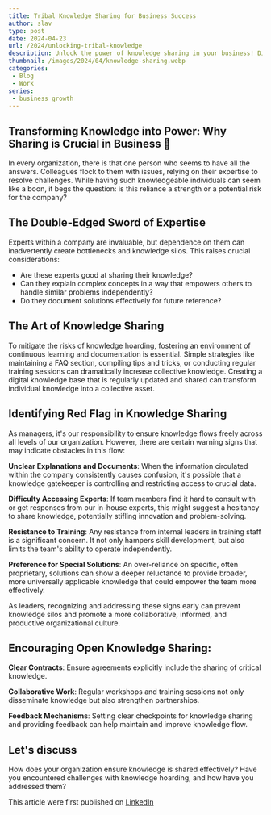 ```yaml
---
title: Tribal Knowledge Sharing for Business Success
author: slav
type: post
date: 2024-04-23
url: /2024/unlocking-tribal-knowledge
description: Unlock the power of knowledge sharing in your business! Discover why sharing expertise is crucial and how to overcome common obstacles like knowledge silos, unclear explanations, and resistance to training. Learn simple strategies to transform individual knowledge into a collective asset
thumbnail: /images/2024/04/knowledge-sharing.webp
categories:
 - Blog
 - Work
series:
 - business growth
---
```

## Transforming Knowledge into Power: Why Sharing is Crucial in Business 🌟

In every organization, there is that one person who seems to have all the answers. Colleagues flock to them with issues, relying on their expertise to resolve challenges. While having such knowledgeable individuals can seem like a boon, it begs the question: is this reliance a strength or a potential risk for the company?

## The Double-Edged Sword of Expertise

Experts within a company are invaluable, but dependence on them can inadvertently create bottlenecks and knowledge silos. This raises crucial considerations:

* Are these experts good at sharing their knowledge?
* Can they explain complex concepts in a way that empowers others to handle similar problems independently?
* Do they document solutions effectively for future reference?

## The Art of Knowledge Sharing

To mitigate the risks of knowledge hoarding, fostering an environment of continuous learning and documentation is essential. Simple strategies like maintaining a FAQ section, compiling tips and tricks, or conducting regular training sessions can dramatically increase collective knowledge. Creating a digital knowledge base that is regularly updated and shared can transform individual knowledge into a collective asset.

## Identifying Red Flag in Knowledge Sharing

As managers, it's our responsibility to ensure knowledge flows freely across all levels of our organization. However, there are certain warning signs that may indicate obstacles in this flow:

**Unclear Explanations and Documents**: When the information circulated within the company consistently causes confusion, it's possible that a knowledge gatekeeper is controlling and restricting access to crucial data.

**Difficulty Accessing Experts**: If team members find it hard to consult with or get responses from our in-house experts, this might suggest a hesitancy to share knowledge, potentially stifling innovation and problem-solving.

**Resistance to Training**: Any resistance from internal leaders in training staff is a significant concern. It not only hampers skill development, but also limits the team's ability to operate independently.

**Preference for Special Solutions**: An over-reliance on specific, often proprietary, solutions can show a deeper reluctance to provide broader, more universally applicable knowledge that could empower the team more effectively.

As leaders, recognizing and addressing these signs early can prevent knowledge silos and promote a more collaborative, informed, and productive organizational culture.

## Encouraging Open Knowledge Sharing:

**Clear Contracts**: Ensure agreements explicitly include the sharing of critical knowledge.

**Collaborative Work**: Regular workshops and training sessions not only disseminate knowledge but also strengthen partnerships.

**Feedback Mechanisms**: Setting clear checkpoints for knowledge sharing and providing feedback can help maintain and improve knowledge flow.

## Let's discuss

How does your organization ensure knowledge is shared effectively? Have you encountered challenges with knowledge hoarding, and how have you addressed them?

This article were first published on [LinkedIn](https://www.linkedin.com/pulse/passing-torch-unlocking-tribal-knowledge-business-slawomir-jasinski-hdo5e/)